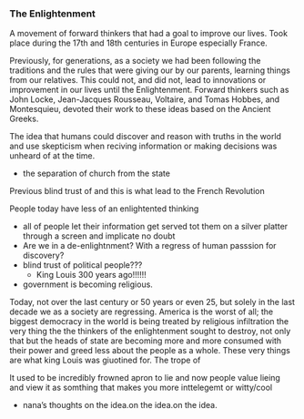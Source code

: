 ---
---


### The Enlightenment
A movement of forward thinkers that had a goal to improve our lives. Took place during the 17th and 18th centuries in Europe especially France. 

Previously, for generations, as a society we had been following the traditions and the rules that were giving our by our parents, learning things from our relatives. This could not, and did not, lead to innovations or improvement in our lives until the Enlightenment. Forward thinkers such as John Locke, Jean-Jacques Rousseau, Voltaire, and Tomas Hobbes, and Montesquieu, devoted their work to these ideas based on the Ancient Greeks.

The idea that humans could discover and reason with truths in the world and use skepticism when reciving information or making decisions was unheard of at the time. 
- the separation of church from the state 

Previous blind trust of and this is what lead to the French Revolution

People today have less of an enlightented thinking
- all of people let their information get served tot them on a silver platter through a screen and implicate no doubt
- Are we in a de-enlightnment? With a regress of human passsion for discovery?
- blind trust of political people??? 
	- King Louis 300 years ago!!!!!!
- government is becoming religious.

Today, not over the last century or 50 years or even 25, but solely in the last decade we  as a society are regressing. America is the worst of all; the biggest democracy in the world is being treated by religious infiltration the very thing the the thinkers of the enlightenment sought to destroy, not only that but the heads of state are becoming more and more consumed with their power and greed less about the people as a whole. These very things are what king Louis was giuotined for. The trope of    

It used to be incredibly frowned apron to lie and now people value lieing and view it as somthing that makes you more inttelegemt or witty/cool 
- nana’s thoughts on the idea.on the idea.on the idea.
